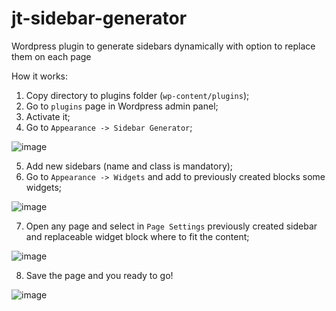 # jt-sidebar-generator
Wordpress plugin to generate sidebars dynamically with option to replace them on each page

How it works:

1. Copy directory to plugins folder (`wp-content/plugins`);
2. Go to `plugins` page in Wordpress admin panel;
3. Activate it;
4. Go to `Appearance -> Sidebar Generator`;

![image](https://user-images.githubusercontent.com/10026725/110137439-88b6f900-7dd9-11eb-9348-006786d9a857.png)

5. Add new sidebars (name and class is mandatory);
6. Go to `Appearance -> Widgets` and add to previously created blocks some widgets;

![image](https://user-images.githubusercontent.com/10026725/110139415-a84f2100-7ddb-11eb-821d-5a3921c03ac4.png)

7. Open any page and select in `Page Settings` previously created sidebar and replaceable widget block where to fit the content;

![image](https://user-images.githubusercontent.com/10026725/110137585-b2702000-7dd9-11eb-976d-cbea63fc4427.png)

8. Save the page and you ready to go!

![image](https://user-images.githubusercontent.com/10026725/110139518-ca48a380-7ddb-11eb-9c8c-bcadf17cdc8b.png)
